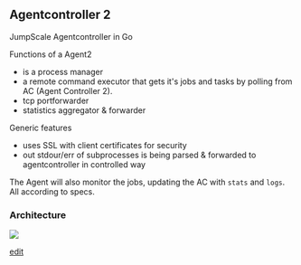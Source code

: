 ## Agentcontroller 2

JumpScale Agentcontroller in Go

Functions of a Agent2
- is a process manager
- a remote command executor that gets it's jobs and tasks by polling from AC (Agent Controller 2).
- tcp portforwarder
- statistics aggregator & forwarder

Generic features
- uses SSL with client certificates for security
- out stdour/err of subprocesses is being parsed & forwarded to agentcontroller in controlled way

The Agent will also monitor the jobs, updating the AC with `stats` and `logs`. All according to specs. 


### Architecture

![](https://docs.google.com/drawings/d/1qsOzbv2XbwChgsLVV8qCydmH0ki9QLkaB336kt7D1Cg/pub?w=960&h=720)

[edit](https://docs.google.com/drawings/d/1qsOzbv2XbwChgsLVV8qCydmH0ki9QLkaB336kt7D1Cg/edit)
